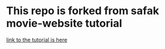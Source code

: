 # This repo is forked from safak movie-website tutorial 

[link to the tutorial is here](https://youtu.be/AOlkcLtyXkw)

